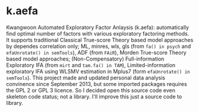 # k.aefa
Kwangwoon Automated Exploratory Factor Anlaysis (k.aefa): automatically find optimal number of factors with various exploratory factoring methods.
It supports traditional Classical True-score Theory based model approaches by dependes correlation only; ML, minres, wls, gls (from ```fa() in psych``` and ```efaUnrotate() in semTools```), ADF (from ```FAiR```), Morden True-score Theory based model approaches; (Non-Compensatory) Full-information Exploratory IFA (from ```mirt``` and ```tam.fa() in TAM```), Limited-information exploratory IFA using WLSMV estimation in Mplus7 (form ```efaUnrotate() in semTools```). This project made and updated personal data analysis convinence since September 2013, but some imported packages requires the GPL 2 or GPL 3 licence. So I decided open this source code even skeleton code status; not a library. I'll improve this just a source code to library.
